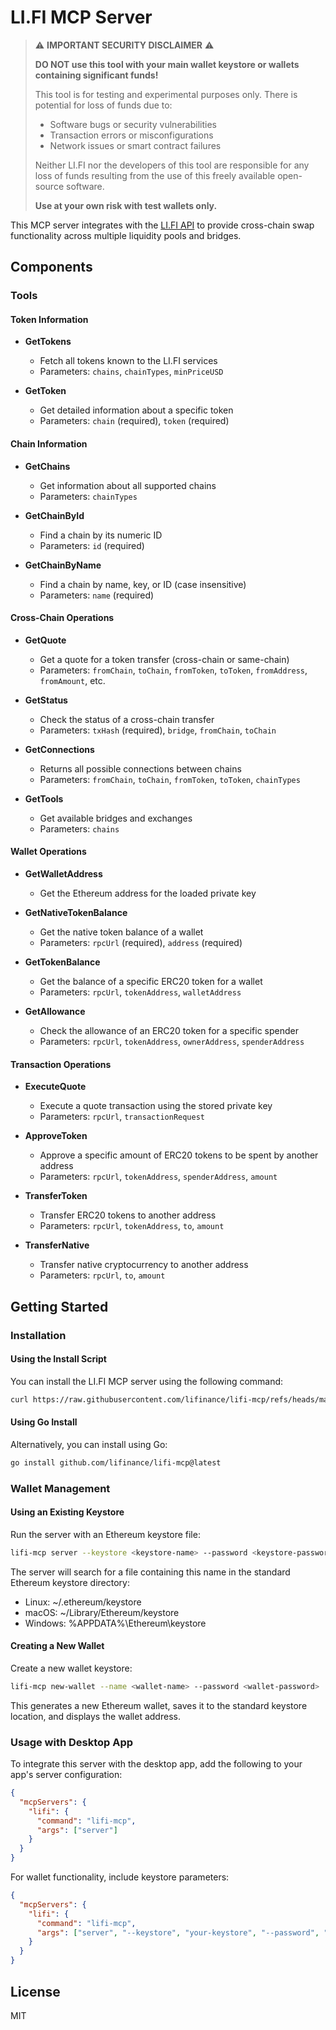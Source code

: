 # LI.FI MCP Server

> ⚠️ **IMPORTANT SECURITY DISCLAIMER** ⚠️
> 
> **DO NOT use this tool with your main wallet keystore or wallets containing significant funds!**
> 
> This tool is for testing and experimental purposes only. There is potential for loss of funds due to:
> - Software bugs or security vulnerabilities
> - Transaction errors or misconfigurations
> - Network issues or smart contract failures
> 
> Neither LI.FI nor the developers of this tool are responsible for any loss of funds resulting from the use of this freely available open-source software.
> 
> **Use at your own risk with test wallets only.**

This MCP server integrates with the [LI.FI API](https://li.quest) to provide cross-chain swap functionality across multiple liquidity pools and bridges.

## Components

### Tools

#### Token Information
- **GetTokens**
  - Fetch all tokens known to the LI.FI services
  - Parameters: `chains`, `chainTypes`, `minPriceUSD`
  
- **GetToken**
  - Get detailed information about a specific token
  - Parameters: `chain` (required), `token` (required)

#### Chain Information
- **GetChains**
  - Get information about all supported chains
  - Parameters: `chainTypes`
  
- **GetChainById**
  - Find a chain by its numeric ID
  - Parameters: `id` (required)
  
- **GetChainByName**
  - Find a chain by name, key, or ID (case insensitive)
  - Parameters: `name` (required)

#### Cross-Chain Operations
- **GetQuote**
  - Get a quote for a token transfer (cross-chain or same-chain)
  - Parameters: `fromChain`, `toChain`, `fromToken`, `toToken`, `fromAddress`, `fromAmount`, etc.
  
- **GetStatus**
  - Check the status of a cross-chain transfer
  - Parameters: `txHash` (required), `bridge`, `fromChain`, `toChain`
  
- **GetConnections**
  - Returns all possible connections between chains
  - Parameters: `fromChain`, `toChain`, `fromToken`, `toToken`, `chainTypes`
  
- **GetTools**
  - Get available bridges and exchanges
  - Parameters: `chains`

#### Wallet Operations
- **GetWalletAddress**
  - Get the Ethereum address for the loaded private key
  
- **GetNativeTokenBalance**
  - Get the native token balance of a wallet
  - Parameters: `rpcUrl` (required), `address` (required)
  
- **GetTokenBalance**
  - Get the balance of a specific ERC20 token for a wallet
  - Parameters: `rpcUrl`, `tokenAddress`, `walletAddress`
  
- **GetAllowance**
  - Check the allowance of an ERC20 token for a specific spender
  - Parameters: `rpcUrl`, `tokenAddress`, `ownerAddress`, `spenderAddress`

#### Transaction Operations
- **ExecuteQuote**
  - Execute a quote transaction using the stored private key
  - Parameters: `rpcUrl`, `transactionRequest`
  
- **ApproveToken**
  - Approve a specific amount of ERC20 tokens to be spent by another address
  - Parameters: `rpcUrl`, `tokenAddress`, `spenderAddress`, `amount`
  
- **TransferToken**
  - Transfer ERC20 tokens to another address
  - Parameters: `rpcUrl`, `tokenAddress`, `to`, `amount`
  
- **TransferNative**
  - Transfer native cryptocurrency to another address
  - Parameters: `rpcUrl`, `to`, `amount`

## Getting Started

### Installation

#### Using the Install Script

You can install the LI.FI MCP server using the following command:

```bash
curl https://raw.githubusercontent.com/lifinance/lifi-mcp/refs/heads/main/install.sh | bash
```

#### Using Go Install

Alternatively, you can install using Go:

```bash
go install github.com/lifinance/lifi-mcp@latest
```


### Wallet Management

#### Using an Existing Keystore

Run the server with an Ethereum keystore file:

```bash
lifi-mcp server --keystore <keystore-name> --password <keystore-password>
```

The server will search for a file containing this name in the standard Ethereum keystore directory:
- Linux: ~/.ethereum/keystore
- macOS: ~/Library/Ethereum/keystore
- Windows: %APPDATA%\Ethereum\keystore

#### Creating a New Wallet

Create a new wallet keystore:

```bash
lifi-mcp new-wallet --name <wallet-name> --password <wallet-password>
```

This generates a new Ethereum wallet, saves it to the standard keystore location, and displays the wallet address.

### Usage with Desktop App

To integrate this server with the desktop app, add the following to your app's server configuration:

```json
{
  "mcpServers": {
    "lifi": {
      "command": "lifi-mcp",
      "args": ["server"]
    }
  }
}
```

For wallet functionality, include keystore parameters:

```json
{
  "mcpServers": {
    "lifi": {
      "command": "lifi-mcp",
      "args": ["server", "--keystore", "your-keystore", "--password", "your-password"]
    }
  }
}
```


## License

MIT
